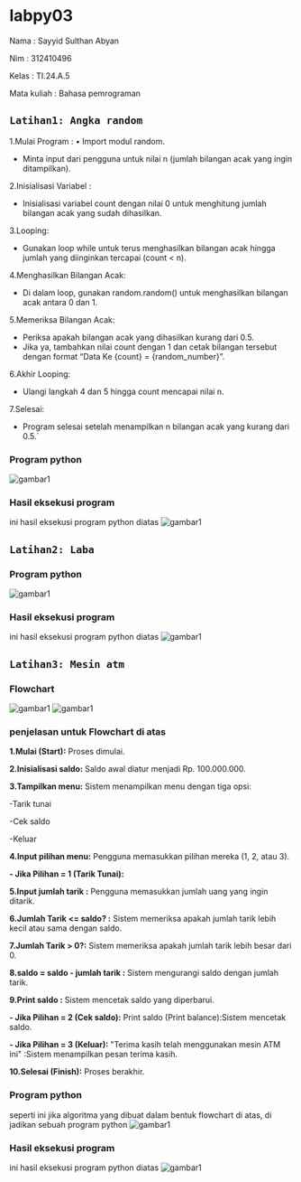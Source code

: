 # labpy03
Nama : Sayyid Sulthan Abyan <p>
Nim : 312410496 <p>
Kelas : TI.24.A.5 <p>
Mata kuliah : Bahasa pemrograman <p>

## `Latihan1: Angka random`
1.Mulai Program :
• Import modul random.
- Minta input dari pengguna untuk nilai n (jumlah bilangan acak yang ingin ditampilkan).
  
2.Inisialisasi Variabel :
- Inisialisasi variabel count dengan nilai 0 untuk menghitung jumlah bilangan acak yang sudah dihasilkan.

3.Looping:
- Gunakan loop while untuk terus menghasilkan bilangan acak hingga jumlah yang diinginkan tercapai (count < n).

4.Menghasilkan Bilangan Acak:
- Di dalam loop, gunakan random.random() untuk menghasilkan bilangan acak antara 0 dan 1.

5.Memeriksa Bilangan Acak:
- Periksa apakah bilangan acak yang dihasilkan kurang dari 0.5.
- Jika ya, tambahkan nilai count dengan 1 dan cetak bilangan tersebut dengan format “Data Ke {count} = {random_number}”.

6.Akhir Looping:
- Ulangi langkah 4 dan 5 hingga count mencapai nilai n.

7.Selesai:
- Program selesai setelah menampilkan n bilangan acak yang kurang dari 0.5.`
### Program python
![gambar1](screenshot/ft5.png)
### Hasil eksekusi program 
ini hasil eksekusi program python diatas
![gambar1](screenshot/ft6.png)

## `Latihan2: Laba`
### Program python
![gambar1](screenshot/ft7.png)
### Hasil eksekusi program 
ini hasil eksekusi program python diatas
![gambar1](screenshot/ft8.png)

## `Latihan3: Mesin atm`
### Flowchart
![gambar1](screenshot/ft1.png)
![gambar1](screenshot/ft2.png)

### penjelasan untuk Flowchart di atas
**1.Mulai (Start):** Proses dimulai. 

**2.Inisialisasi saldo:** Saldo awal diatur menjadi Rp. 100.000.000. 

**3.Tampilkan menu:** Sistem menampilkan menu dengan tiga opsi: 

-Tarik tunai <p>
-Cek saldo <p>
-Keluar <p>

**4.Input pilihan menu:** Pengguna memasukkan pilihan mereka (1, 2, atau 3). 

**- Jika Pilihan = 1 (Tarik Tunai):**

**5.Input jumlah tarik :** Pengguna memasukkan jumlah uang yang ingin ditarik. 

**6.Jumlah Tarik <= saldo? :** Sistem memeriksa apakah jumlah tarik lebih kecil atau sama dengan saldo. 

**7.Jumlah Tarik > 0?:** Sistem memeriksa apakah jumlah tarik lebih besar dari 0. 

**8.saldo = saldo - jumlah tarik :** Sistem mengurangi saldo dengan jumlah tarik. 

**9.Print saldo :** Sistem mencetak saldo yang diperbarui. 

**- Jika Pilihan = 2 (Cek saldo):** Print saldo (Print balance):Sistem mencetak saldo. <p>
**- Jika Pilihan = 3 (Keluar):** "Terima kasih telah menggunakan mesin ATM ini" :Sistem menampilkan pesan terima kasih. <p>

**10.Selesai (Finish):** Proses berakhir. 

### Program python
seperti ini jika algoritma yang dibuat dalam bentuk flowchart di atas, di jadikan sebuah program python
![gambar1](screenshot/ft3.png)

### Hasil eksekusi program 
ini hasil eksekusi program python diatas
![gambar1](screenshot/ft4.png)

